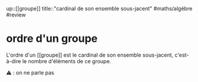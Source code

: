 up::[[groupe]]
title::"cardinal de son ensemble sous-jacent"
#maths/algèbre #review 
# ordre d'un groupe

L'ordre d'un [[groupe]] est le cardinal de son ensemble sous-jacent, c'est-à-dire le nombre d'éléments de ce groupe.

⚠️ : on ne parle pas 
